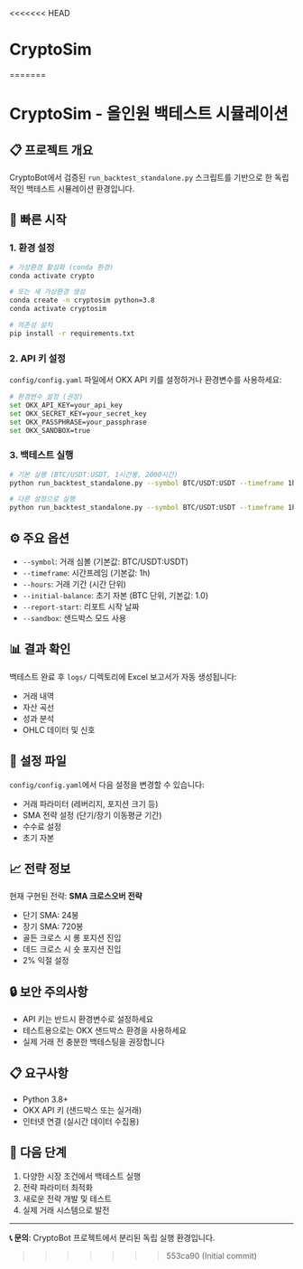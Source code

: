 <<<<<<< HEAD
# CryptoSim
=======
# CryptoSim - 올인원 백테스트 시뮬레이션

## 📋 프로젝트 개요

CryptoBot에서 검증된 `run_backtest_standalone.py` 스크립트를 기반으로 한 독립적인 백테스트 시뮬레이션 환경입니다.

## 🚀 빠른 시작

### 1. 환경 설정

```bash
# 가상환경 활성화 (conda 환경)
conda activate crypto

# 또는 새 가상환경 생성
conda create -n cryptosim python=3.8
conda activate cryptosim

# 의존성 설치
pip install -r requirements.txt
```

### 2. API 키 설정

`config/config.yaml` 파일에서 OKX API 키를 설정하거나 환경변수를 사용하세요:

```bash
# 환경변수 설정 (권장)
set OKX_API_KEY=your_api_key
set OKX_SECRET_KEY=your_secret_key  
set OKX_PASSPHRASE=your_passphrase
set OKX_SANDBOX=true
```

### 3. 백테스트 실행

```bash
# 기본 실행 (BTC/USDT:USDT, 1시간봉, 2000시간)
python run_backtest_standalone.py --symbol BTC/USDT:USDT --timeframe 1h --hours 2000

# 다른 설정으로 실행
python run_backtest_standalone.py --symbol BTC/USDT:USDT --timeframe 1h --hours 1000 --initial-balance 2.0
```

## ⚙️ 주요 옵션

- `--symbol`: 거래 심볼 (기본값: BTC/USDT:USDT)
- `--timeframe`: 시간프레임 (기본값: 1h)
- `--hours`: 거래 기간 (시간 단위)
- `--initial-balance`: 초기 자본 (BTC 단위, 기본값: 1.0)
- `--report-start`: 리포트 시작 날짜
- `--sandbox`: 샌드박스 모드 사용

## 📊 결과 확인

백테스트 완료 후 `logs/` 디렉토리에 Excel 보고서가 자동 생성됩니다:
- 거래 내역
- 자산 곡선  
- 성과 분석
- OHLC 데이터 및 신호

## 🔧 설정 파일

`config/config.yaml`에서 다음 설정을 변경할 수 있습니다:
- 거래 파라미터 (레버리지, 포지션 크기 등)
- SMA 전략 설정 (단기/장기 이동평균 기간)
- 수수료 설정
- 초기 자본

## 📈 전략 정보

현재 구현된 전략: **SMA 크로스오버 전략**
- 단기 SMA: 24봉
- 장기 SMA: 720봉  
- 골든 크로스 시 롱 포지션 진입
- 데드 크로스 시 숏 포지션 진입
- 2% 익절 설정

## 🔒 보안 주의사항

- API 키는 반드시 환경변수로 설정하세요
- 테스트용으로는 OKX 샌드박스 환경을 사용하세요
- 실제 거래 전 충분한 백테스팅을 권장합니다

## 📋 요구사항

- Python 3.8+
- OKX API 키 (샌드박스 또는 실거래)
- 인터넷 연결 (실시간 데이터 수집용)

## 🎯 다음 단계

1. 다양한 시장 조건에서 백테스트 실행
2. 전략 파라미터 최적화
3. 새로운 전략 개발 및 테스트
4. 실제 거래 시스템으로 발전

---

**📞 문의**: CryptoBot 프로젝트에서 분리된 독립 실행 환경입니다.
>>>>>>> 553ca90 (Initial commit)
